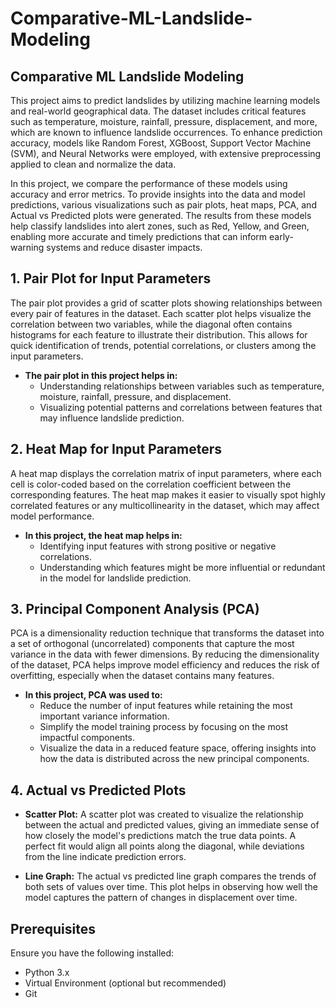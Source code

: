 # Comparative-ML-Landslide-Modeling

## Comparative ML Landslide Modeling

This project aims to predict landslides by utilizing machine learning models and real-world geographical data. The dataset includes critical features such as temperature, moisture, rainfall, pressure, displacement, and more, which are known to influence landslide occurrences. To enhance prediction accuracy, models like Random Forest, XGBoost, Support Vector Machine (SVM), and Neural Networks were employed, with extensive preprocessing applied to clean and normalize the data.

In this project, we compare the performance of these models using accuracy and error metrics. To provide insights into the data and model predictions, various visualizations such as pair plots, heat maps, PCA, and Actual vs Predicted plots were generated. The results from these models help classify landslides into alert zones, such as Red, Yellow, and Green, enabling more accurate and timely predictions that can inform early-warning systems and reduce disaster impacts.

## 1. Pair Plot for Input Parameters

The pair plot provides a grid of scatter plots showing relationships between every pair of features in the dataset. Each scatter plot helps visualize the correlation between two variables, while the diagonal often contains histograms for each feature to illustrate their distribution. This allows for quick identification of trends, potential correlations, or clusters among the input parameters.

- **The pair plot in this project helps in:**
  - Understanding relationships between variables such as temperature, moisture, rainfall, pressure, and displacement.
  - Visualizing potential patterns and correlations between features that may influence landslide prediction.

## 2. Heat Map for Input Parameters

A heat map displays the correlation matrix of input parameters, where each cell is color-coded based on the correlation coefficient between the corresponding features. The heat map makes it easier to visually spot highly correlated features or any multicollinearity in the dataset, which may affect model performance.

- **In this project, the heat map helps in:**
  - Identifying input features with strong positive or negative correlations.
  - Understanding which features might be more influential or redundant in the model for landslide prediction.

## 3. Principal Component Analysis (PCA)

PCA is a dimensionality reduction technique that transforms the dataset into a set of orthogonal (uncorrelated) components that capture the most variance in the data with fewer dimensions. By reducing the dimensionality of the dataset, PCA helps improve model efficiency and reduces the risk of overfitting, especially when the dataset contains many features.

- **In this project, PCA was used to:**
  - Reduce the number of input features while retaining the most important variance information.
  - Simplify the model training process by focusing on the most impactful components.
  - Visualize the data in a reduced feature space, offering insights into how the data is distributed across the new principal components.

## 4. Actual vs Predicted Plots

- **Scatter Plot:** A scatter plot was created to visualize the relationship between the actual and predicted values, giving an immediate sense of how closely the model's predictions match the true data points. A perfect fit would align all points along the diagonal, while deviations from the line indicate prediction errors.

- **Line Graph:** The actual vs predicted line graph compares the trends of both sets of values over time. This plot helps in observing how well the model captures the pattern of changes in displacement over time.

## Prerequisites

Ensure you have the following installed:

- Python 3.x
- Virtual Environment (optional but recommended)
- Git
